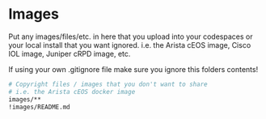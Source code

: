 # Images

Put any images/files/etc. in here that you upload into your codespaces or your local install that you want ignored. i.e. the Arista cEOS image, Cisco IOL image, Juniper cRPD image, etc.

If using your own .gitignore file make sure you ignore this folders contents!

```bash
# Copyright files / images that you don't want to share
# i.e. the Arista cEOS docker image
images/**
!images/README.md
```
